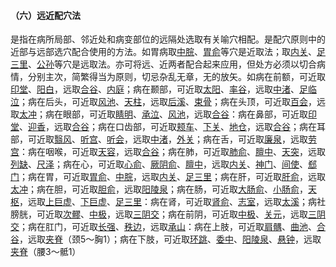 #### （六）远近配穴法 

 是指在病所局部、邻近处和病变部位的远隔处选取有关喻穴相配。是配穴原则中的近部与远部选穴配合使用的方法。如胃病取[中脘](https://www.gmzyjc.com/read/zjs/zjs3.2.1-0.1.1.3.11.md)、[胃俞](https://www.gmzyjc.com/read/zjs/zjs3.1.7-8-0.0.1.3.21.md)等穴是近取法；取[内关](https://www.gmzyjc.com/read/zjs/zjs3.1.9-12-0.0.1.3.6.md)、[足三里](https://www.gmzyjc.com/read/zjs/zjs3.1.1-3-0.1.3.3.36.md)、[公孙](https://www.gmzyjc.com/read/zjs/zjs3.1.4-6-0.0.1.3.4.md)等穴是远取法。亦可将远、近两者配合起来应用，但处方必须以切合病情，分别主次，简繁得当为原则，切忌杂乱无章，无的放矢。如病在前额，可近取[印堂](https://www.gmzyjc.com/read/zjs/zjs3.4-0.1.1.2.0.md)、[阳白](https://www.gmzyjc.com/read/zjs/zjs3.1.9-12-0.0.3.3.14.md)，远取[合谷](https://www.gmzyjc.com/read/zjs/zjs3.1.1-3-0.1.2.3.4.md)、[内庭](https://www.gmzyjc.com/read/zjs/zjs3.1.1-3-0.1.3.3.44.md)；病在颞部，可近取[太阳](https://www.gmzyjc.com/read/zjs/zjs3.4-0.1.1.4.0.md)、[率谷](https://www.gmzyjc.com/read/zjs/zjs3.1.9-12-0.0.3.3.8.md)，远取[中渚](https://www.gmzyjc.com/read/zjs/zjs3.1.9-12-0.0.2.3.3.md)、[足临泣](https://www.gmzyjc.com/read/zjs/zjs3.1.9-12-0.0.3.3.41.md)；病在后头，可近取[风池](https://www.gmzyjc.com/read/zjs/zjs3.1.9-12-0.0.3.3.20.md)、[天柱](https://www.gmzyjc.com/read/zjs/zjs3.1.7-8-0.0.1.3.10.md)，远取[后溪](https://www.gmzyjc.com/read/zjs/zjs3.1.4-6-0.0.3.3.3.md)、[束骨](https://www.gmzyjc.com/read/zjs/zjs3.1.7-8-0.0.1.3.65.md)；病在头顶，可近取[百会](https://www.gmzyjc.com/read/zjs/zjs3.2.2-0.0.1.3.20.md)，远取[太冲](https://www.gmzyjc.com/read/zjs/zjs3.1.9-12-0.0.4.3.3.md)；病在眼部，可近取[睛明](https://www.gmzyjc.com/read/zjs/zjs3.1.7-8-0.0.1.3.1.md)、[承泣](https://www.gmzyjc.com/read/zjs/zjs3.1.1-3-0.1.3.3.1.md)、[风池](https://www.gmzyjc.com/read/zjs/zjs3.1.9-12-0.0.3.3.20.md)，远取[合谷](https://www.gmzyjc.com/read/zjs/zjs3.1.1-3-0.1.2.3.4.md)：病在鼻部，可近取[印堂](https://www.gmzyjc.com/read/zjs/zjs3.4-0.1.1.2.0.md)、[迎香](https://www.gmzyjc.com/read/zjs/zjs3.1.1-3-0.1.2.3.20.md)，远取[合谷](https://www.gmzyjc.com/read/zjs/zjs3.1.1-3-0.1.2.3.4.md)；病在口齿部，可近取[颊车](https://www.gmzyjc.com/read/zjs/zjs3.1.1-3-0.1.3.3.6.md)、[下关](https://www.gmzyjc.com/read/zjs/zjs3.1.1-3-0.1.3.3.7.md)、[地仓](https://www.gmzyjc.com/read/zjs/zjs3.1.1-3-0.1.3.3.4.md)，远取[合谷](https://www.gmzyjc.com/read/zjs/zjs3.1.1-3-0.1.2.3.4.md)；病在耳部，可近取[翳风](https://www.gmzyjc.com/read/zjs/zjs3.1.9-12-0.0.2.3.17.md)、[听宫](https://www.gmzyjc.com/read/zjs/zjs3.1.4-6-0.0.3.3.19.md)、[听会](https://www.gmzyjc.com/read/zjs/zjs3.1.9-12-0.0.3.3.2.md)，远取[中渚](https://www.gmzyjc.com/read/zjs/zjs3.1.9-12-0.0.2.3.3.md)，[外关](https://www.gmzyjc.com/read/zjs/zjs3.1.9-12-0.0.2.3.5.md)；病在舌，可近取[廉泉](https://www.gmzyjc.com/read/zjs/zjs3.2.1-0.1.1.3.21.md)，远取[劳宫](https://www.gmzyjc.com/read/zjs/zjs3.1.9-12-0.0.1.3.8.md)：病在咽喉，可近取[天容](https://www.gmzyjc.com/read/zjs/zjs3.1.4-6-0.0.3.3.17.md)，远取[合谷](https://www.gmzyjc.com/read/zjs/zjs3.1.1-3-0.1.2.3.4.md)；病在肺，可近取[肺俞](https://www.gmzyjc.com/read/zjs/zjs3.1.7-8-0.0.1.3.13.md)、[膻中](https://www.gmzyjc.com/read/zjs/zjs3.2.1-0.1.1.3.16.md)、[天突](https://www.gmzyjc.com/read/zjs/zjs3.2.1-0.1.1.3.20.1.md)，远取[列缺](https://www.gmzyjc.com/read/zjs/zjs3.1.1-3-0.1.1.3.7.md)、[尺泽](https://www.gmzyjc.com/read/zjs/zjs3.1.1-3-0.1.1.3.5.md)；病在心，可近取[心俞](https://www.gmzyjc.com/read/zjs/zjs3.1.7-8-0.0.1.3.15.md)、[厥阴俞](https://www.gmzyjc.com/read/zjs/zjs3.1.7-8-0.0.1.3.14.md)、[膻中](https://www.gmzyjc.com/read/zjs/zjs3.2.1-0.1.1.3.16.md)，远取[内关](https://www.gmzyjc.com/read/zjs/zjs3.1.9-12-0.0.1.3.6.md)、[神门](https://www.gmzyjc.com/read/zjs/zjs3.1.4-6-0.0.2.3.7.md)、[间使](https://www.gmzyjc.com/read/zjs/zjs3.1.9-12-0.0.1.3.5.md)、[郄门](https://www.gmzyjc.com/read/zjs/zjs3.1.9-12-0.0.1.3.4.md)；病在胃，可近取[胃俞](https://www.gmzyjc.com/read/zjs/zjs3.1.7-8-0.0.1.3.21.md)、[中脘](https://www.gmzyjc.com/read/zjs/zjs3.2.1-0.1.1.3.11.md)，远取[内关](https://www.gmzyjc.com/read/zjs/zjs3.1.9-12-0.0.1.3.6.md)、[足三里](https://www.gmzyjc.com/read/zjs/zjs3.1.1-3-0.1.3.3.36.md)；病在肝，可近取[肝俞](https://www.gmzyjc.com/read/zjs/zjs3.1.7-8-0.0.1.3.18.md)，远取[太冲](https://www.gmzyjc.com/read/zjs/zjs3.1.9-12-0.0.4.3.3.md)；病在胆，可近取[胆俞](https://www.gmzyjc.com/read/zjs/zjs3.1.7-8-0.0.1.3.19.md)，远取[阳陵泉](https://www.gmzyjc.com/read/zjs/zjs3.1.9-12-0.0.3.3.34.md)；病在肠，可近取[大肠俞](https://www.gmzyjc.com/read/zjs/zjs3.1.7-8-0.0.1.3.25.md)、[小肠俞](https://www.gmzyjc.com/read/zjs/zjs3.1.7-8-0.0.1.3.27.md)，[天枢](https://www.gmzyjc.com/read/zjs/zjs3.1.1-3-0.1.3.3.25.md)，远取[上巨虚](https://www.gmzyjc.com/read/zjs/zjs3.1.1-3-0.1.3.3.37.md)、[下巨虚](https://www.gmzyjc.com/read/zjs/zjs3.1.1-3-0.1.3.3.39.md)、[足三里](https://www.gmzyjc.com/read/zjs/zjs3.1.1-3-0.1.3.3.36.md)：病在肾，可近取[肾俞](https://www.gmzyjc.com/read/zjs/zjs3.1.7-8-0.0.1.3.23.md)、[志室](https://www.gmzyjc.com/read/zjs/zjs3.1.7-8-0.0.1.3.52.md)，远取[太溪](https://www.gmzyjc.com/read/zjs/zjs3.1.7-8-0.0.2.3.3.md)；病社膀胱，可近取[次髎](https://www.gmzyjc.com/read/zjs/zjs3.1.7-8-0.0.1.3.32.md)、[中极](https://www.gmzyjc.com/read/zjs/zjs3.2.1-0.1.1.3.3.md)，远取[三阴交](https://www.gmzyjc.com/read/zjs/zjs3.1.4-6-0.0.1.3.6.md)；病在前阴，可近取[中极](https://www.gmzyjc.com/read/zjs/zjs3.2.1-0.1.1.3.3.md)、[关元](https://www.gmzyjc.com/read/zjs/zjs3.2.1-0.1.1.3.4.md)，远取[三阴交](https://www.gmzyjc.com/read/zjs/zjs3.1.4-6-0.0.1.3.6.md)；病在肛门，可近取[长强](https://www.gmzyjc.com/read/zjs/zjs3.2.2-0.0.1.3.1.md)、[秩边](https://www.gmzyjc.com/read/zjs/zjs3.1.7-8-0.0.1.3.54.md)，远取[承山](https://www.gmzyjc.com/read/zjs/zjs3.1.7-8-0.0.1.3.57.md)：病在上肢，可近取[肩髃](https://www.gmzyjc.com/read/zjs/zjs3.1.1-3-0.1.2.3.15.md)、[曲池](https://www.gmzyjc.com/read/zjs/zjs3.1.1-3-0.1.2.3.11.md)、[合谷](https://www.gmzyjc.com/read/zjs/zjs3.1.1-3-0.1.2.3.4.md)，远取[夹脊](https://www.gmzyjc.com/read/zjs/zjs3.4-0.1.2.4.0.md)（颈5～胸1）；病在下肢，可近取[环跳](https://www.gmzyjc.com/read/zjs/zjs3.1.9-12-0.0.3.3.30.md)、[委中](https://www.gmzyjc.com/read/zjs/zjs3.1.7-8-0.0.1.3.40.md)、[阳陵泉](https://www.gmzyjc.com/read/zjs/zjs3.1.9-12-0.0.3.3.34.md)、[悬钟](https://www.gmzyjc.com/read/zjs/zjs3.1.9-12-0.0.3.3.39.md)，远取[夹脊](https://www.gmzyjc.com/read/zjs/zjs3.4-0.1.2.4.0.md)（腰3～骶1）
